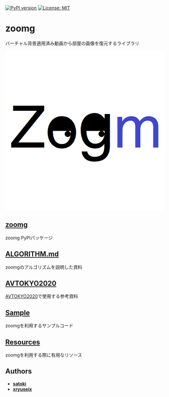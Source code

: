 [![PyPI version](https://badge.fury.io/py/zoomg.svg)](https://badge.fury.io/py/zoomg) [![License: MIT](https://img.shields.io/badge/License-MIT-yellow.svg)](https://opensource.org/licenses/MIT)

# **zoomg**

バーチャル背景適用済み動画から部屋の画像を復元するライブラリ

![icon](https://github.com/Tsuku43/zoomg/blob/master/images/icon.png?raw=true)

## [zoomg](https://github.com/Tsuku43/zoomg/tree/master/zoomg)

zoomg PyPIパッケージ

## [ALGORITHM.md](https://github.com/Tsuku43/zoomg/blob/master/ALGORITHM.md)

zoomgのアルゴリズムを説明した資料

## [AVTOKYO2020](https://github.com/Tsuku43/zoomg/tree/master/avtokyo)

[AVTOKYO2020](https://www.avtokyo.org/2020/event)で使用する参考資料

## [Sample](https://github.com/Tsuku43/zoomg/tree/master/sample)

zoomgを利用するサンプルコード

## [Resources](https://github.com/Tsuku43/zoomg/tree/master/resources)

zoomgを利用する際に有用なリソース

## Authors

* **[satoki](https://github.com/satoki)**
* **[xryuseix](https://github.com/xryuseix)**

